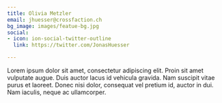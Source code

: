 ```yaml
---
title: Olivia Metzler
email: jhuesser@crossfaction.ch
bg_image: images/featue-bg.jpg
social:
- icon: ion-social-twitter-outline
  link: https://twitter.com/JonasHuesser

---
```

Lorem ipsum dolor sit amet, consectetur adipiscing elit. Proin sit amet vulputate augue. Duis auctor lacus id vehicula gravida. Nam suscipit vitae purus et laoreet.
Donec nisi dolor, consequat vel pretium id, auctor in dui. Nam iaculis, neque ac ullamcorper.